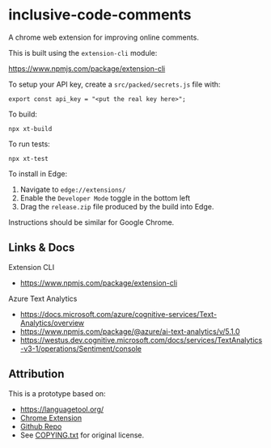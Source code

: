 # inclusive-code-comments

A chrome web extension for improving online comments.

This is built using the `extension-cli` module:

https://www.npmjs.com/package/extension-cli

To setup your API key, create a `src/packed/secrets.js` file with:

    export const api_key = "<put the real key here>";

To build:

    npx xt-build

To run tests:

    npx xt-test

To install in Edge:

1. Navigate to `edge://extensions/`
1. Enable the `Developer Mode` toggle in the bottom left
1. Drag the `release.zip` file produced by the build into Edge.

Instructions should be similar for Google Chrome.

## Links & Docs

Extension CLI

* https://www.npmjs.com/package/extension-cli

Azure Text Analytics

* https://docs.microsoft.com/azure/cognitive-services/Text-Analytics/overview
* https://www.npmjs.com/package/@azure/ai-text-analytics/v/5.1.0
* https://westus.dev.cognitive.microsoft.com/docs/services/TextAnalytics-v3-1/operations/Sentiment/console

## Attribution

This is a prototype based on:

* https://languagetool.org/
* [Chrome Extension](https://chrome.google.com/webstore/detail/grammar-and-spell-checker/oldceeleldhonbafppcapldpdifcinji)
* [Github Repo](https://github.com/languagetool-org/languagetool)
* See [COPYING.txt](COPYING.txt) for original license.
